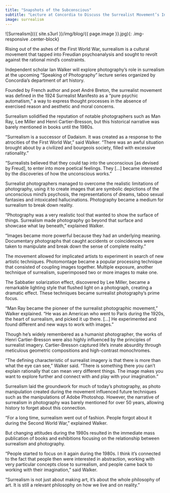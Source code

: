 ```yaml
---
title: "Snapshots of the Subconscious"
subtitle: "Lecture at Concordia to Discuss the Surrealist Movement’s Influence on Photography"
image: surrealism
---
```


![Surrealism]({{ site.s3url }}/img/blog/{{ page.image }}.jpg){: .img-responsive .center-block}

Rising out of the ashes of the First World War, surrealism is a cultural movement that tapped into Freudian psychoanalysis and sought to revolt against the rational mind’s constraints.

Independent scholar Ian Walker will explore photography’s role in surrealism at the upcoming “Speaking of Photography” lecture series organized by Concordia’s department of art history.

Founded by French author and poet André Breton, the surrealist movement was defined in the 1924 Surrealist Manifesto as a “pure psychic automatism,” a way to express thought processes in the absence of exercised reason and aesthetic and moral concerns.

Surrealism solidified the reputation of notable photographers such as Man Ray, Lee Miller and Henri Cartier-Bresson, but this historical narrative was barely mentioned in books until the 1980s.

“Surrealism is a successor of Dadaism. It was created as a response to the atrocities of the First World War,” said Walker. “There was an awful situation brought about by a civilized and bourgeois society, filled with excessive rationality.”

“Surrealists believed that they could tap into the unconscious [as devised by Freud], to enter into more poetical feelings. They […] became interested by the discoveries of how the unconscious works.”

Surrealist photographers managed to overcome the realistic limitations of photography, using it to create images that are symbolic depictions of the unconscious mind’s psychosis, the representations of dreams, taboo sexual fantasies and intoxicated hallucinations. Photography became a medium for surrealism to break down reality.

“Photography was a very realistic tool that wanted to show the surface of things. Surrealism made photography go beyond that surface and showcase what lay beneath,” explained Walker.

“Images became more powerful because they had an underlying meaning. Documentary photographs that caught accidents or coincidences were taken to manipulate and break down the sense of complete reality.”
<!--split-->
The movement allowed for implicated artists to experiment in search of new artistic techniques. Photomontage became a popular processing technique that consisted of coupling images together. Multiple exposure, another technique of surrealism, superimposed two or more images to make one.

The Sabbatier solarization effect, discovered by Lee Miller, became a remarkable lighting style that flushed light on a photograph, creating a dramatic effect. These techniques became surrealist photography’s prime focus.

“Man Ray became the pioneer of the surrealist photographic movement,” Walker explained. “He was an American who went to Paris during the 1920s, the heart of surrealism, and picked it up there. […] He experimented and found different and new ways to work with images.”

Though he’s widely remembered as a humanist photographer, the works of Henri Cartier-Bresson were also highly influenced by the principles of surrealist imagery. Cartier-Bresson captured life’s innate absurdity through meticulous geometric compositions and high-contrast monochromes.

“The defining characteristic of surrealist imagery is that there is more than what the eye can see,” Walker said. “There is something there you can’t explain rationally that can mean very different things. The image makes you want to explore further and connect with and play with your imagination.”

Surrealism laid the groundwork for much of today’s photography, as photo manipulation created during the movement influenced future techniques such as the manipulations of Adobe Photoshop. However, the narrative of surrealism in photography was barely mentioned for over 50 years, allowing history to forget about this connection.

“For a long time, surrealism went out of fashion. People forgot about it during the Second World War,” explained Walker.

But changing attitudes during the 1980s resulted in the immediate mass publication of books and exhibitions focusing on the relationship between surrealism and photography.

“People started to focus on it again during the 1980s. I think it’s connected to the fact that people then were interested in abstraction, working with very particular concepts close to surrealism, and people came back to working with their imagination,” said Walker.

“Surrealism is not just about making art, it’s about the whole philosophy of art. It is still a relevant philosophy on how we live and on reality.”
